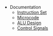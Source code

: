 - Documentation
  - [Instruction Set](instruction_set.md)
  - [Microcode](microcode.md)
  - [ALU Design](alu_design.md)
  - [Control Signals](control_signals.md)
